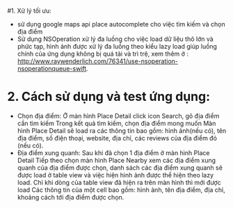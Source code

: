 #1. Xử lý tối ưu:
- sử dụng google maps api place autocomplete cho việc tìm kiếm và chọn địa điểm
- Sử dụng NSOperation xử lý đa luồng cho việc load dữ liệu thô lớn và phức tạp, hình ảnh được xử lý đa luồng theo kiểu lazy load giúp 
luồng chính của ứng dụng không bị quá tải và trì trệ, xem thêm ở : 
http://www.raywenderlich.com/76341/use-nsoperation-nsoperationqueue-swift.

# 2. Cách sử dụng và test ứng dụng:
- Chọn địa điểm:
  Ở màn hình Place Detail click icon Search, gõ địa điểm cần tìm kiếm
  Trong kết quả tìm kiếm, chọn địa điểm mong muốn
  Màn hình Place Detail sẽ load ra các thông tin bao gồm: hình ảnh(nếu có), tên địa điểm, số điện thoại, website, địa chỉ,
  các reviews của địa điểm đó (nếu có).
- Địa điểm xung quanh:
  Sau khi đã chọn 1 địa điểm ở màn hình Place Detail
  Tiếp theo chọn màn hình Place Nearby xem các địa điểm xung quanh của địa điểm được chọn, danh sách các địa điểm xung quanh sẽ được load
  ở table view và việc hiện hình ảnh được thể hiện theo lazy load.
  Chỉ khi dòng của table view đã hiện ra trên màn hình thì mới được load
  Các thông tin của một cell bao gồm: hình ảnh, tên địa điểm, địa chỉ, khoảng cách tới địa điểm được chọn.
